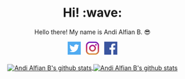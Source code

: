 <h1 align='center'> Hi! :wave:</h1>
<p align='center'> Hello there! My name is Andi Alfian B. 😎 </p>
<p align='center'>
   <a href="https://twitter.com/anddfian"><img height="30" src="https://github.com/anddfian/anddfian/blob/main/images/twitter.png?raw=true"></a>&nbsp;&nbsp;
   <a href="https://instagram.com/anddfian"><img height="30" src="https://github.com/anddfian/anddfian/blob/main/images/instagram.jpg?raw=true"></a>&nbsp;&nbsp;
   <a href="https://www.facebook.com/anddfian"><img height="30" src="https://github.com/anddfian/anddfian/blob/main/images/facebook.png?raw=true"></a>
   <br/><br/>
   <a href="https://github.com/anddfian/">
   <img align="center" src="https://github-readme-stats.vercel.app/api/top-langs/?username=anddfian&layout=compact" alt="Andi Alfian B's github stats"/>
   </a>
   <a href="https://github.com/anddfian/">
   <img align="center" src="https://github-readme-stats.vercel.app/api?username=anddfian&hide=issues&count_private=true&show_icons=true" alt="Andi Alfian B's github stats" />
   </a>
</p>
